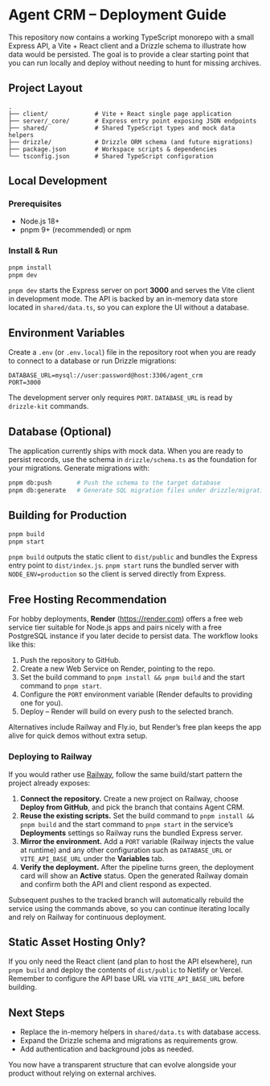 # Agent CRM – Deployment Guide

This repository now contains a working TypeScript monorepo with a small Express API, a Vite + React client and a Drizzle
schema to illustrate how data would be persisted. The goal is to provide a clear starting point that you can run locally
and deploy without needing to hunt for missing archives.

## Project Layout

```
.
├── client/             # Vite + React single page application
├── server/_core/       # Express entry point exposing JSON endpoints
├── shared/             # Shared TypeScript types and mock data helpers
├── drizzle/            # Drizzle ORM schema (and future migrations)
├── package.json        # Workspace scripts & dependencies
└── tsconfig.json       # Shared TypeScript configuration
```

## Local Development

### Prerequisites
- Node.js 18+
- pnpm 9+ (recommended) or npm

### Install & Run
```bash
pnpm install
pnpm dev
```

`pnpm dev` starts the Express server on port **3000** and serves the Vite client in development mode. The API is backed by
an in-memory data store located in `shared/data.ts`, so you can explore the UI without a database.

## Environment Variables

Create a `.env` (or `.env.local`) file in the repository root when you are ready to connect to a database or run Drizzle
migrations:

```env
DATABASE_URL=mysql://user:password@host:3306/agent_crm
PORT=3000
```

The development server only requires `PORT`. `DATABASE_URL` is read by `drizzle-kit` commands.

## Database (Optional)

The application currently ships with mock data. When you are ready to persist records, use the schema in
`drizzle/schema.ts` as the foundation for your migrations. Generate migrations with:

```bash
pnpm db:push       # Push the schema to the target database
pnpm db:generate   # Generate SQL migration files under drizzle/migrations
```

## Building for Production

```bash
pnpm build
pnpm start
```

`pnpm build` outputs the static client to `dist/public` and bundles the Express entry point to `dist/index.js`.
`pnpm start` runs the bundled server with `NODE_ENV=production` so the client is served directly from Express.

## Free Hosting Recommendation

For hobby deployments, **Render** (https://render.com) offers a free web service tier suitable for Node.js apps and pairs
nicely with a free PostgreSQL instance if you later decide to persist data. The workflow looks like this:

1. Push the repository to GitHub.
2. Create a new Web Service on Render, pointing to the repo.
3. Set the build command to `pnpm install && pnpm build` and the start command to `pnpm start`.
4. Configure the `PORT` environment variable (Render defaults to providing one for you).
5. Deploy – Render will build on every push to the selected branch.

Alternatives include Railway and Fly.io, but Render’s free plan keeps the app alive for quick demos without extra setup.

### Deploying to Railway

If you would rather use [Railway](https://railway.com), follow the same build/start pattern the project already exposes:

1. **Connect the repository.** Create a new project on Railway, choose **Deploy from GitHub**, and pick the branch that contains Agent CRM.
2. **Reuse the existing scripts.** Set the build command to `pnpm install && pnpm build` and the start command to `pnpm start` in the service’s **Deployments** settings so Railway runs the bundled Express server.
3. **Mirror the environment.** Add a `PORT` variable (Railway injects the value at runtime) and any other configuration such as `DATABASE_URL` or `VITE_API_BASE_URL` under the **Variables** tab.
4. **Verify the deployment.** After the pipeline turns green, the deployment card will show an **Active** status. Open the generated Railway domain and confirm both the API and client respond as expected.

Subsequent pushes to the tracked branch will automatically rebuild the service using the commands above, so you can continue iterating locally and rely on Railway for continuous deployment.

## Static Asset Hosting Only?

If you only need the React client (and plan to host the API elsewhere), run `pnpm build` and deploy the contents of
`dist/public` to Netlify or Vercel. Remember to configure the API base URL via `VITE_API_BASE_URL` before building.

## Next Steps

- Replace the in-memory helpers in `shared/data.ts` with database access.
- Expand the Drizzle schema and migrations as requirements grow.
- Add authentication and background jobs as needed.

You now have a transparent structure that can evolve alongside your product without relying on external archives.
